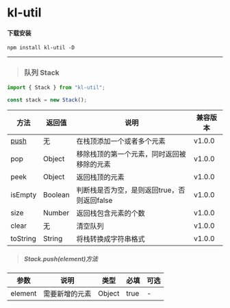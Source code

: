 # kl-util

#### 下载安装
`npm install kl-util -D`

----------

<span id="Stack"></span>
> ### 队列 Stack

```javascript
import { Stack } from "kl-util";

const stack = new Stack();
```

|  方法  | 返回值   | 说明   | 兼容版本  |
|  ----  |  ----  | ---- | ----  |
| [push](#Stack.push)  | 无 | 在栈顶添加一个或者多个元素 | v1.0.0 |
| pop  | Object | 移除栈顶的第一个元素，同时返回被移除的元素 | v1.0.0 |
| peek  | Object  | 返回栈顶的元素 | v1.0.0 |
| isEmpty  | Boolean  | 判断栈是否为空，是则返回true，否则返回false | v1.0.0 |
| size  | Number  | 返回栈包含元素的个数 | v1.0.0 |
| clear  | 无  | 清空队列 | v1.0.0 |
| toString  | String  | 将栈转换成字符串格式 | v1.0.0 |


<span id="Stack.push"></span>
> ##### Stack.push(element)方法

|  参数   |  说明   | 类型  | 必填  | 可选  |
|  ----  | ---- | ----  | ----  | ----  |
|  element  | 需要新增的元素 | Object  | true  |  -  |
